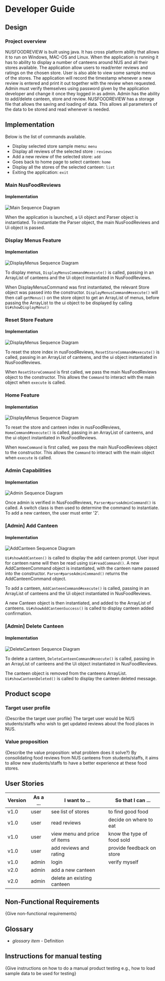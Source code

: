 # Developer Guide

## Design 

### Project overview

NUSFOODREVIEW is built using java. It has cross platform ability that allows it to run on Windows, MAC-OS and Linux. 
When the application is running it has to ability to display a number of canteens around NUS and all their stores available.
The application allow users to read/enter reviews and ratings on the chosen store. User is also able to view some sample 
menus of the stores. The application will record the timestamp whenever a new review is entered and print it out together 
with the review when requested. Admin must verify themselves using password given by the application developer and change 
it once they logged in as admin. Admin has the ability to add/delete canteen, store and review. NUSFOODREVIEW has a storage file
that allows the saving and loading of data. This allows all parameters of the data to be stored and read whenever is needed.

## Implementation
Below is the list of commands available.

* Display selected store sample menu: `menu`
* Display all reviews of the selected store : `reviews`
* Add a new review of the selected store: `add`
* Goes back to home page to select canteen: `home`
* Display all the stores of the selected canteen: `list`
* Exiting the application: `exit`

<!-- NOT TOO SURE HOW THIS PART FITS IN
#### Sequence Diagram for `admin`
When the user enters `2` to go into the admin page, the AdminVerification() is called. It will ask the user to input 
the password. Then it will check the input against the set password. If fails then the user have to enter again or enter
`exit` to exit the application.

### [Proposed] delete feature 
#### Proposed Implementation
Step 1. The admin launches the application for the first time. Admin must enter a password to verify identity.

Step 2. The user selects to delete a canteen from the list of tasks admin can do.

Step 3. The user selects a canteen from the canteen list and canteen is deleted.

--> 

### Main NusFoodReviews
#### Implementation
![Main Sequence Diagram](./img/Main.png)

When the application is launched, a Ui object and Parser object is instantiated.
To instantiate the Parser object, the main NusFoodReviews and Ui object is passed.

### Display Menus Feature
#### Implementation
![DisplayMenus Sequence Diagram](./img/DisplayMenus.png)

To display menus, `DisplayMenusCommand#execute()` is called, passing in
an ArrayList of canteens and the Ui object instantiated in NusFoodReviews.

When DisplayMenusCommand was first instantiated, the relevant Store object was passed 
into the constructor. `DisplayMenusCommand#execute()` will then call `getMenus()` on the 
store object to get an ArrayList of menus, before passing the ArrayList to the ui object 
to be displayed by calling `Ui#showDisplayMenu()`

### Reset Store Feature
#### Implementation
![DisplayMenus Sequence Diagram](./img/ResetStore.png)

To reset the store index in nusFoodReviews, `ResetStoreCommand#execute()` is called, 
passing in an ArrayList of canteens, and the ui object instantiated in NusFoodReviews.

When `ResetStoreCommand` is first called, we pass the main NusFoodReviews object to the 
constructor. This allows the `Command` to interact with the main object when `execute` is called.

### Home Feature
#### Implementation
![DisplayMenus Sequence Diagram](./img/HomeCommand.png)

To reset the store and canteen index in nusFoodReviews, `HomeCommand#execute()` is called,
passing in an ArrayList of canteens, and the ui object instantiated in NusFoodReviews.

When `HomeCommand` is first called, we pass the main NusFoodReviews object to the
constructor. This allows the `Command` to interact with the main object when `execute` is called.


### Admin Capabilities
#### Implementation
![Admin Sequence Diagram](./img/Admin.png)

Once admin is verified in NusFoodReviews, `Parser#parseAdminCommand()` is called.
A switch class is then used to determine the command to instantiate.
To add a new canteen, the user must enter '2'.

<!--can someone add switch case and separate refs for each switch case maybe-->

### [Admin] Add Canteen
#### Implementation
![AddCanteen Sequence Diagram](./img/AddCanteen.png)

<!--this part should be in the switchcase ref-->
`Ui#showAddCanteen()` is called to display the add canteen prompt.
User input for canteen name will then be read using `Ui#readCommand()`.
A new AddCanteenCommand object is instantiated, with the canteen name passed into the constructor.
`Parser#parseAdminCommand()` returns the AddCanteenCommand object.
<!--this part should be in the switchcase ref-->

To add a canteen, `AddCanteenCommand#execute()` is called, passing in 
an ArrayList of canteens and the Ui object instantiated in NusFoodReviews.

A new Canteen object is then instantiated, and added to the ArrayList of canteens.
`Ui#showAddCanteenSuccess()` is called to display canteen added confirmation.

### [Admin] Delete Canteen
#### Implementation
![DeleteCanteen Sequence Diagram](./img/DeleteCanteen.png)

To delete a canteen, `DeleteCanteenCommand#execute()` is called, passing in
an ArrayList of canteens and the Ui object instantiated in NusFoodReviews.

The canteen object is removed from the canteens ArrayList. 
`Ui#showCanteenDeleted()` is called to display the canteen deleted message.

## Product scope
### Target user profile

{Describe the target user profile}
The target user would be NUS students/staffs who wish 
to get updated reviews about the food places in NUS.

### Value proposition

{Describe the value proposition: what problem does it solve?}
By consolidating food reviews from NUS canteens from students/staffs, 
it aims to allow new students/staffs to have a better experience at these food stores.

## User Stories

|Version| As a ... | I want to ... | So that I can ...|
|--------|----------|---------------|------------------|
|v1.0|user|see list of stores|to find good food|
|v1.0|user|read reviews|decide on where to eat|
|v1.0|user|view menu and price of items|know the type of food sold|
|v1.0|user|add reviews and rating|provide feedback on store|
|v1.0|admin|login|verify myself|
|v2.0|admin|add a new canteen
|v2.0|admin|delete an existing canteen




## Non-Functional Requirements

{Give non-functional requirements}

## Glossary

* *glossary item* - Definition

## Instructions for manual testing

{Give instructions on how to do a manual product testing e.g., how to load sample data to be used for testing}
